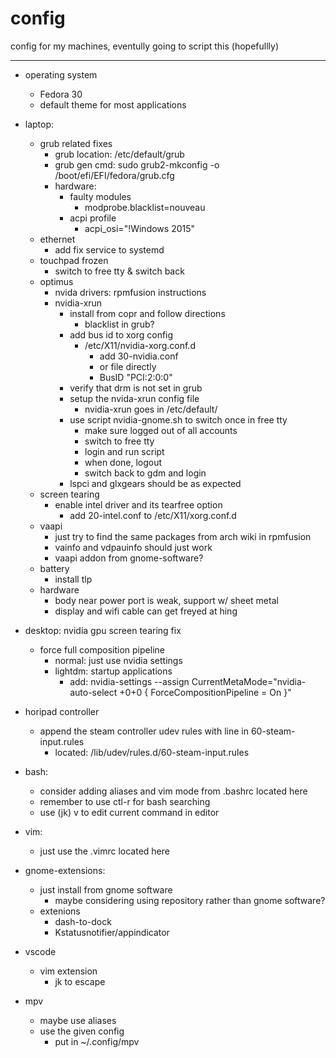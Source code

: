 # config
config for my machines, eventully going to script this (hopefullly)

---
- operating system
    - Fedora 30
    - default theme for most applications

- laptop: 
    - grub related fixes
        - grub location: /etc/default/grub
        - grub gen cmd: sudo grub2-mkconfig -o /boot/efi/EFI/fedora/grub.cfg
        - hardware:
            - faulty modules
                - modprobe.blacklist=nouveau
            - acpi profile
                - acpi_osi=\"!Windows 2015\"
    - ethernet 
        - add fix service to systemd
    - touchpad frozen
        - switch to free tty & switch back
    - optimus
        - nvida drivers: rpmfusion instructions
        - nvidia-xrun
            - install from copr and follow directions
                - blacklist in grub?
            - add bus id to xorg config
                - /etc/X11/nvidia-xorg.conf.d
                    - add 30-nvidia.conf
                    - or file directly
                    - BusID "PCI:2:0:0" 
            - verify that drm is not set in grub
            - setup the nvida-xrun config file
                - nvidia-xrun goes in /etc/default/
            - use script nvidia-gnome.sh to switch once in free tty
                - make sure logged out of all accounts
                - switch to free tty
                - login and run script
                - when done, logout 
                - switch back to gdm and login
            - lspci and glxgears should be as expected
    - screen tearing
        - enable intel driver and its tearfree option
            - add 20-intel.conf to /etc/X11/xorg.conf.d
    - vaapi
        - just try to find the same packages from arch wiki in rpmfusion
        - vainfo and vdpauinfo should just work
        - vaapi addon from gnome-software?
    - battery
        - install tlp
    - hardware
        - body near power port is weak, support w/ sheet metal
        - display and wifi cable can get freyed at hing

- desktop: nvidia gpu screen tearing fix
  - force full composition pipeline
    - normal: just use nvidia settings
    - lightdm: startup applications
      - add: nvidia-settings --assign CurrentMetaMode="nvidia-auto-select +0+0 { ForceCompositionPipeline = On }"

- horipad controller
    - append the steam controller udev rules with line in 60-steam-input.rules
        - located: /lib/udev/rules.d/60-steam-input.rules 

- bash:
  - consider adding aliases and vim mode from .bashrc located here
  - remember to use ctl-r for bash searching
  - use (jk) v to edit current command in editor

- vim:
    - just use the .vimrc located here

- gnome-extensions:
    - just install from gnome software
        - maybe considering using repository rather than gnome software?
    - extenions
        - dash-to-dock
        - Kstatusnotifier/appindicator

- vscode
    - vim extension
        - jk to escape 

- mpv
    - maybe use aliases
    - use the given config
        - put in ~/.config/mpv

